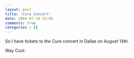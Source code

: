 ```yaml
---
layout: post
title: 'Cure Concert'
date: 2004-07-19 15:05
comments: true
categories : []
---  
```


So I have tickets to the Cure concert in Dallas on August 14th.

Way Cool.

